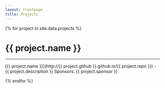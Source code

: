 ```yaml
---
layout: frontpage
title: Projects
---
```


{% for project in site.data.projects %}

# {{ project.name }}

-----

[{{ project.name }}](http://{{ project.github }}.github.io/{{ project.repo }}) - {{ project.description }}
Sponsors: {{ project.sponsor }}

{% endfor %}
